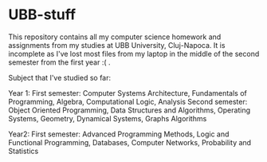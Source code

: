 # UBB-stuff

This repository contains all my computer science homework and assignments from my studies at UBB University, Cluj-Napoca.
It is incomplete as I've lost most files from my laptop in the middle of the second semester from the first year :( .

Subject that I've studied so far:

Year 1:
First semester: Computer Systems Architecture, Fundamentals of Programming, Algebra, Computational Logic, Analysis
Second semester: Object Oriented Programming, Data Structures and Algorithms, Operating Systems, Geometry, Dynamical Systems, Graphs Algorithms

Year2:
First semester: Advanced Programming Methods, Logic and Functional Programming, Databases, Computer Networks, Probability and Statistics
